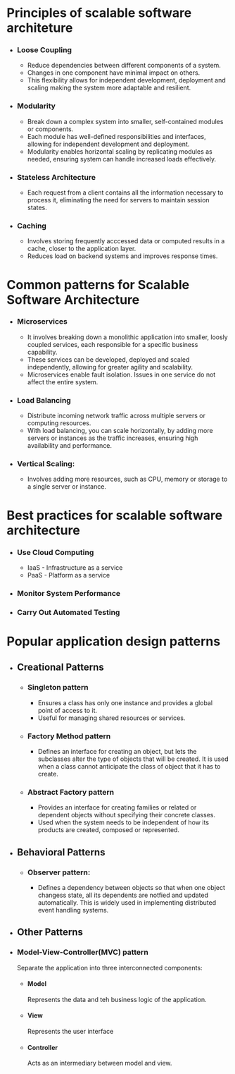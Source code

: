# Principles of scalable software architeture
- ### Loose Coupling
  - Reduce dependencies between different components of a system.
  - Changes in one component have minimal impact on others.
  - This flexibility allows for independent development, deployment and scaling making the system more adaptable and resilient.
- ### Modularity
  - Break down a complex system into smaller, self-contained modules or components.
  - Each module has well-defined responsibilities and interfaces, allowing for independent development and deployment.
  - Modularity enables horizontal scaling by replicating modules as needed, ensuring system can handle increased loads effectively.
- ### Stateless Architecture
  - Each request from a client contains all the information necessary to process it, eliminating the need for servers to maintain session states.
- ### Caching
  - Involves storing frequently acccessed data or computed results in a cache, closer to the application layer.
  - Reduces load on backend systems and improves response times.

# Common patterns for Scalable Software Architecture
- ### Microservices
  - It involves breaking down a monolithic application into smaller, loosly coupled services, each responsible for a specific business capability.
  - These services can be developed, deployed and scaled independently, allowing for greater agility and scalability.
  - Microservices enable fault isolation. Issues in one service do not affect the entire system.
- ### Load Balancing
  - Distribute incoming network traffic across multiple servers or computing resources.
  - With load balancing, you can scale horizontally, by adding more servers or instances as the traffic increases, ensuring high availability and performance.
- ### Vertical Scaling:
  - Involves adding more resources, such as CPU, memory or storage to a single server or instance.
 
# Best practices for scalable software architecture
- ### Use Cloud Computing
  - IaaS - Infrastructure as a service
  - PaaS - Platform as a service
- ### Monitor System Performance
- ### Carry Out Automated Testing

# Popular application design patterns
- ## Creational Patterns
  - ### Singleton pattern
    - Ensures a class has only one instance and provides a global point of access to it.
    - Useful for managing shared resources or services.
  - ### Factory Method pattern
    - Defines an interface for creating an object, but lets the subclasses alter the type of objects that will be created. It is used when a class cannot anticipate the class of object that it has to create.
  - ### Abstract Factory pattern
    - Provides an interface for creating families or related or dependent objects without specifying their concrete classes.
    - Used when the system needs to be independent of how its products are created, composed or represented.

- ## Behavioral Patterns
  - ### Observer pattern:
    - Defines a dependency between objects so that when one object changess state, all its dependents are notfied and updated automatically. This is widely used in implementing distributed event handling systems.

- ## Other Patterns
- ### Model-View-Controller(MVC) pattern
  Separate the application into three interconnected components:
  - #### Model
    Represents the data and teh business logic of the application.
  - #### View
    Represents the user interface
  - #### Controller
    Acts as an intermediary between model and view.


    

